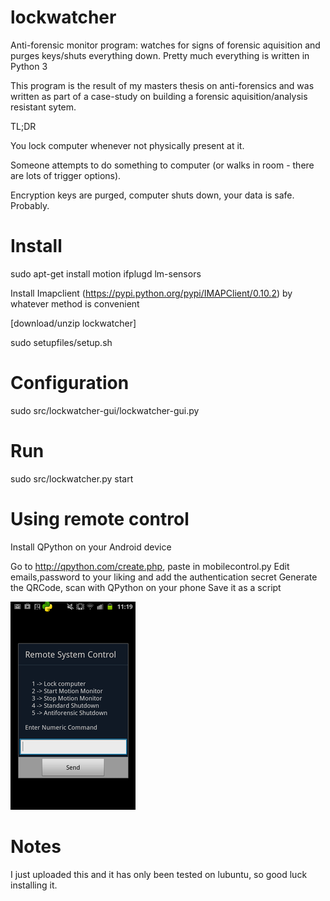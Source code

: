 lockwatcher
===========

Anti-forensic monitor program: watches for signs of forensic aquisition and purges keys/shuts everything down.
Pretty much everything is written in Python 3


This program is the result of my masters thesis on anti-forensics and was written as part of a case-study on
building a forensic aquisition/analysis resistant sytem.

TL;DR

You lock computer whenever not physically present at it.

Someone attempts to do something to computer (or walks in room - there are lots of trigger options).

Encryption keys are purged, computer shuts down, your data is safe. Probably.

Install
=============
sudo apt-get install motion ifplugd lm-sensors

Install Imapclient (https://pypi.python.org/pypi/IMAPClient/0.10.2) by whatever method is convenient 

[download/unzip lockwatcher]

sudo setupfiles/setup.sh


Configuration
================
sudo src/lockwatcher-gui/lockwatcher-gui.py

Run
============
sudo src/lockwatcher.py start

Using remote control
====================
Install QPython on your Android device

Go to http://qpython.com/create.php, paste in mobilecontrol.py
Edit emails,password to your liking and add the authentication secret
Generate the QRCode, scan with QPython on your phone
Save it as a script

![The mobile control interface](mcpicture.png)

Notes
===========
I just uploaded this and it has only been tested on lubuntu, so good luck installing it.
 
